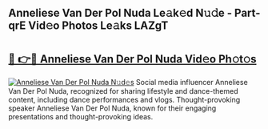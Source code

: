 ## Anneliese Van Der Pol Nuda Le𝚊k𝚎d N𝚞𝚍e - Part-qrE Vid𝚎o Photos Le𝚊ks LAZgT

# <h2><a href="http://fbfcefb.evod.top/?m=Anneliese+Van+Der+Pol+Nuda">🔗 👉🔴 Anneliese Van Der Pol Nuda Vid𝚎o Ph𝚘t𝚘s</a></h2>

[![Anneliese Van Der Pol Nuda N𝚞d𝚎s](https://i.imgur.com/8V9OHl7.gif)](http://fbfcefb.evod.top/?m=Anneliese+Van+Der+Pol+Nuda)
Social media influencer Anneliese Van Der Pol Nuda, recognized for sharing lifestyle and dance-themed content, including dance performances and vlogs. Thought-provoking speaker Anneliese Van Der Pol Nuda, known for their engaging presentations and thought-provoking ideas. 
